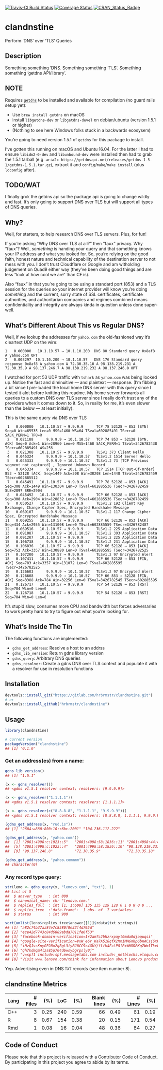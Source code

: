 
[![Travis-CI Build
Status](https://travis-ci.org/hrbrmstr/clandnstine.svg?branch=master)](https://travis-ci.org/hrbrmstr/clandnstine)
[![Coverage
Status](https://codecov.io/gh/hrbrmstr/clandnstine/branch/master/graph/badge.svg)](https://codecov.io/gh/hrbrmstr/clandnstine)
[![CRAN\_Status\_Badge](http://www.r-pkg.org/badges/version/clandnstine)](https://cran.r-project.org/package=clandnstine)

# clandnstine

Perform ‘DNS’ over ‘TLS’ Queries

## Description

Something something ‘DNS. Something something ’TLS’. Something something
‘getdns API/library’.

## NOTE

Requires [`getdns`](https://getdnsapi.net/) to be installed and
available for compilation (no guard rails setup yet):

  - Use `brew install getdns` on macOS
  - Install `libgetdns-dev` or `libgetdns-devel` on debian/ubuntu
    (version 1.5.1 or higher)
  - (Nothing to see here Windows folks stuck in a backwards ecosysem)

You’re going to need version 1.5.1 of `getdns` for this package to
install.

I’ve gotten this running on macOS and Ubuntu 16.04. For the latter I had
to ensure `libidn2-0-dev` and `libunbound-dev` were installed then had
to grab the 1.5.1 tarball (e.g. `aria2c
https://getdnsapi.net/releases/getdns-1-5-1/getdns-1.5.1.tar.gz`),
extract it and `config`/`make`/`make install` (plus `ldconfig` after).

## TODO/WAT

I finally grok the getdns api so the package api is going to change
wildly and fast. It’s only going to support DNS over TLS but will
support all types of DNS queries.

## Why?

Well, for starters, to help research DNS over TLS servers. Plus, for
fun\!

If you’re asking “Why DNS over TLS at all?” then “faux” privacy. Why
“faux”? Well, *something* is handing your query and that something
knows your IP address and what you looked for. So, you’re relying on the
good faith, honest nature and technical capability of the destination
server to not mess with you. I don’t trust Cloudflare or Google and am
witholding judgement on Quad9 either way (they’ve been doing good things
and are less “look at how cool we are” than CF is).

Also “faux” in that you’re going to be using a standard port (853) and a
TLS session for the queries so your internet provider will know you’re
doing *something* and the current, sorry state of SSL certificates,
certificate authorities, and authoritarian companies and regimes
combined means confidentiality and integrity are always kinda in
question unless done super-well.

## What’s Different About This vs Regular DNS?

Well, if we lookup the addresses for `yahoo.com` the old-fashioned way
it’s cleartext UDP on the
    wire:

    1   0.000000   10.1.10.57 → 10.1.10.200  DNS 80 Standard query 0x8af8 A yahoo.com OPT
    2   0.003297  10.1.10.200 → 10.1.10.57   DNS 176 Standard query response 0x8af8 A yahoo.com A 72.30.35.10 A 98.138.219.231 A 72.30.35.9 A 98.137.246.7 A 98.138.219.232 A 98.137.246.8 OPT

I watched for port 53 UDP traffic with `tshark` as `yahoo.com` was being
looked up. Notice the fast and diminuitive — and plaintext — response.
(I’m fibbing a bit since I pre-loaded the local home DNS server with
this query since I tested it alot before knitting this readme. My home
server forwards all queries to a custom DNS over TLS server since I
really don’t trust any of the providers when it comes down to it. So, in
reality for me, it’s even slower than the below — at least initially).

This is the same query via DNS over
TLS

``` 
 1   0.000000   10.1.10.57 → 9.9.9.9      TCP 78 52128 → 853 [SYN] Seq=0 Win=65535 Len=0 MSS=1460 WS=64 TSval=602885491 TSecr=0 SACK_PERM=1 TFO=R
 2   0.021188      9.9.9.9 → 10.1.10.57   TCP 74 853 → 52128 [SYN, ACK] Seq=0 Ack=1 Win=28960 Len=0 MSS=1460 SACK_PERM=1 TSval=3426782438 TSecr=602885491 WS=256
 3   0.021308   10.1.10.57 → 9.9.9.9      TLSv1 373 Client Hello
 4   0.045324      9.9.9.9 → 10.1.10.57   TLSv1.2 1514 Server Hello
 5   0.045333      9.9.9.9 → 10.1.10.57   TLSv1.2 73 [TCP Previous segment not captured] , Ignored Unknown Record
 6   0.045334      9.9.9.9 → 10.1.10.57   TCP 1514 [TCP Out-Of-Order] 853 → 52128 [ACK] Seq=1449 Ack=308 Win=30208 Len=1448 TSval=3426782459 TSecr=602885512
 7   0.045491   10.1.10.57 → 9.9.9.9      TCP 78 52128 → 853 [ACK] Seq=308 Ack=1449 Win=130304 Len=0 TSval=602885536 TSecr=3426782459 SLE=2897 SRE=2904
 8   0.045492   10.1.10.57 → 9.9.9.9      TCP 66 52128 → 853 [ACK] Seq=308 Ack=2904 Win=128832 Len=0 TSval=602885536 TSecr=3426782459
 9   0.050527   10.1.10.57 → 9.9.9.9      TLSv1.2 192 Client Key Exchange, Change Cipher Spec, Encrypted Handshake Message
10   0.069107      9.9.9.9 → 10.1.10.57   TLSv1.2 117 Change Cipher Spec, Encrypted Handshake Message
11   0.069255   10.1.10.57 → 9.9.9.9      TCP 66 52128 → 853 [ACK] Seq=434 Ack=2955 Win=131008 Len=0 TSval=602885559 TSecr=3426782487
12   0.069516   10.1.10.57 → 9.9.9.9      TLSv1.2 225 Application Data
13   0.091087      9.9.9.9 → 10.1.10.57   TLSv1.2 303 Application Data
14   0.091207   10.1.10.57 → 9.9.9.9      TLSv1.2 225 Application Data
15   0.106738      9.9.9.9 → 10.1.10.57   TLSv1.2 231 Application Data
16   0.106836   10.1.10.57 → 9.9.9.9      TCP 66 52128 → 853 [ACK] Seq=752 Ack=3357 Win=130880 Len=0 TSval=602885595 TSecr=3426782525
17   0.107200   10.1.10.57 → 9.9.9.9      TLSv1.2 97 Encrypted Alert
18   0.107411   10.1.10.57 → 9.9.9.9      TCP 66 52128 → 853 [FIN, ACK] Seq=783 Ack=3357 Win=131072 Len=0 TSval=602885595 TSecr=3426782525
19   0.126603      9.9.9.9 → 10.1.10.57   TLSv1.2 97 Encrypted Alert
20   0.126608      9.9.9.9 → 10.1.10.57   TCP 66 853 → 52128 [FIN, ACK] Seq=3388 Ack=784 Win=32256 Len=0 TSval=3426782545 TSecr=602885595
21   0.126717   10.1.10.57 → 9.9.9.9      TCP 54 52128 → 853 [RST] Seq=784 Win=0 Len=0
22   0.126718   10.1.10.57 → 9.9.9.9      TCP 54 52128 → 853 [RST] Seq=784 Win=0 Len=0
```

It’s stupid slow, consumes more CPU and bandwidth but forces adversaries
to work pretty hard to try to figure out what you’re looking for.

## What’s Inside The Tin

The following functions are implemented:

  - `gdns_get_address`: Resolve a host to an addrss
  - `gdns_lib_version`: Return gdns library version
  - `gdns_query`: Arbitrary DNS queries
  - `gdns_resolver`: Create a gdns DNS over TLS context and populate it
    with a resolver for use in resolution functions

## Installation

``` r
devtools::install_git("https://gitlab.com/hrbrmstr/clandnstine.git")
# or
devtools::install_github("hrbrmstr/clandnstine")
```

## Usage

``` r
library(clandnstine)

# current version
packageVersion("clandnstine")
## [1] '0.1.0'
```

### Get an address(es) from a name:

``` r
gdns_lib_version()
## [1] "1.5.1"

(x <- gdns_resolver())
## <gdns v1.5.1 resolver context; resolvers: [9.9.9.9]>

(x <- gdns_resolver("1.1.1.1"))
## <gdns v1.5.1 resolver context; resolvers: [1.1.1.1]>

(x <- gdns_resolver(c("8.8.8.8", "1.1.1.1", "9.9.9.9")))
## <gdns v1.5.1 resolver context; resolvers: [8.8.8.8, 1.1.1.1, 9.9.9.9]>

(gdns_get_address(x, "rud.is"))
## [1] "2604:a880:800:10::6bc:2001" "104.236.112.222"

(gdns_get_address(x, "yahoo.com"))
##  [1] "2001:4998:c:1023::5"   "2001:4998:58:1836::11" "2001:4998:44:41d::3"   "2001:4998:44:41d::4"  
##  [5] "2001:4998:c:1023::4"   "2001:4998:58:1836::10" "98.138.219.231"        "98.138.219.232"       
##  [9] "98.137.246.8"          "72.30.35.9"            "72.30.35.10"           "98.137.246.7"

(gdns_get_address(x, "yahoo.commmm"))
## character(0)
```

### Any record type query:

``` r
str(leno <- gdns_query(x, "lenovo.com", "txt"), 1)
## List of 5
##  $ answer_type   : int 800
##  $ canonical_name: chr "lenovo.com."
##  $ replies_full  : int [1, 1:600] 135 135 129 128 0 1 0 8 0 0 ...
##  $ replies_tree  :'data.frame':  1 obs. of  7 variables:
##  $ status        : int 900

sort(unlist(leno$replies_tree$answer[[1]]$rdata$txt_strings))
## [1] "a82c74b37aa84e7c8580f0e32f4d795d"                                                        
## [2] "ece42d7743c84d6889abda7011fe6f53"                                                        
## [3] "facebook-domain-verification=1r2am7c2bhzrxpqyt0mda0djoquqsi"                             
## [4] "google-site-verification=VxW_e6r_Ka7A518qfX2MmIMHGnkpGbnACsjSxKFCBw0"                    
## [5] "iHzQJvsKnyGP2Nm2qBgL3fyBJ0CC9z4GkY/flfk4EzLP8lPxWHDDPKqZWm1TkeF5kEIL+NotYOF1wo7JtUDXXw=="
## [6] "qh7hdmqm4lzs85p704d6wsybgrpsly0j"                                                        
## [7] "v=spf1 include:spf.messagelabs.com include:_netblocks.eloqua.com ~all"                   
## [8] "Visit www.lenovo.com/think for information about Lenovo products and services"
```

Yep. Advertising even in DNS `TXT` records (see item number
8).

## clandnstine Metrics

| Lang | \# Files |  (%) | LoC |  (%) | Blank lines |  (%) | \# Lines |  (%) |
| :--- | -------: | ---: | --: | ---: | ----------: | ---: | -------: | ---: |
| C++  |        3 | 0.25 | 240 | 0.59 |          66 | 0.49 |       61 | 0.19 |
| R    |        8 | 0.67 | 154 | 0.38 |          20 | 0.15 |      171 | 0.54 |
| Rmd  |        1 | 0.08 |  16 | 0.04 |          48 | 0.36 |       84 | 0.27 |

## Code of Conduct

Please note that this project is released with a [Contributor Code of
Conduct](CONDUCT.md). By participating in this project you agree to
abide by its terms.

